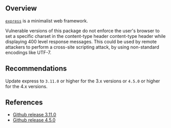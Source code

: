 ## Overview
[`express`](https://www.npmjs.com/package/express) is a minimalist web framework.

Vulnerable versions of this package do not enforce the user's browser to set a specific charset in the content-type header content-type header while displaying 400 level response messages. This could be used by remote attackers to perform a cross-site scripting attack, by using non-standard encodings like UTF-7.

## Recommendations
Update express to `3.11.0` or higher for the 3.x versions or `4.5.0` or higher for the 4.x versions.

## References
- [Github release 3.11.0](https://github.com/expressjs/express/releases/tag/3.11.0)
- [Github release 4.5.0](https://github.com/expressjs/express/releases/tag/4.5.0)
